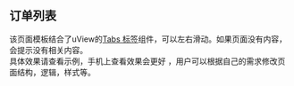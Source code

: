## 订单列表 

该页面模板结合了uView的[Tabs 标签](/components/tabs.html)组件，可以左右滑动。如果页面没有内容，会提示没有相关内容。  
具体效果请查看示例，手机上查看效果会更好 ，用户可以根据自己的需求修改页面结构，逻辑，样式等。